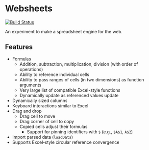 # Websheets

[![Build Status](https://travis-ci.org/mattbasta/websheets.svg?branch=master)](https://travis-ci.org/mattbasta/websheets)

An experiment to make a spreadsheet engine for the web.


## Features

- Formulas
    + Addition, subtraction, multiplication, division (with order of operations)
    + Ability to reference individual cells
    + Ability to pass ranges of cells (in two dimensions) as function arguments
    + Very large list of compatible Excel-style functions
    + Dynamically update as referenced values update
- Dynamically sized columns
- Keyboard interactions similar to Excel
- Drag and drop
    + Drag cell to move
    + Drag corner of cell to copy
    + Copied cells adjust their formulas
        + Support for pinning identifiers with `$` (e.g., `$A$1`, `A$2`)
- Import parsed data (`loadData`)
- Supports Excel-style circular reference convergence
